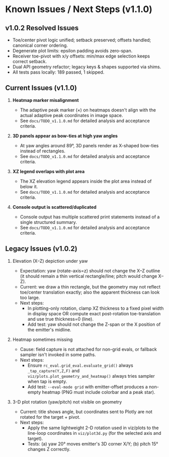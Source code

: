 # Known Issues / Next Steps (v1.1.0)

## v1.0.2 Resolved Issues
- Toe/center pivot logic unified; setback preserved; offsets handled; canonical corner ordering.
- Degenerate plot limits: epsilon padding avoids zero-span.
- Receiver toe-pivot with x/y offsets: min/max edge selection keeps correct setback.
- Dual API geometry refactor; legacy keys & shapes supported via shims.
- All tests pass locally: 189 passed, 1 skipped.

## Current Issues (v1.1.0)

1) **Heatmap marker misalignment**
   - The adaptive peak marker (×) on heatmaps doesn't align with the actual adaptive peak coordinates in image space.
   - See `docs/TODO_v1.1.0.md` for detailed analysis and acceptance criteria.

2) **3D panels appear as bow-ties at high yaw angles**
   - At yaw angles around 89°, 3D panels render as X-shaped bow-ties instead of rectangles.
   - See `docs/TODO_v1.1.0.md` for detailed analysis and acceptance criteria.

3) **XZ legend overlaps with plot area**
   - The XZ elevation legend appears inside the plot area instead of below it.
   - See `docs/TODO_v1.1.0.md` for detailed analysis and acceptance criteria.

4) **Console output is scattered/duplicated**
   - Console output has multiple scattered print statements instead of a single structured summary.
   - See `docs/TODO_v1.1.0.md` for detailed analysis and acceptance criteria.

## Legacy Issues (v1.0.2)

1) Elevation (X–Z) depiction under yaw
   - Expectation: yaw (rotate-axis=z) should not change the X–Z outline (it should remain a thin vertical rectangle/line; pitch would change X–Z).
   - Current: we draw a thin rectangle, but the geometry may not reflect toe/center translation exactly; also the apparent thickness can look too large.
   - Next steps:
     - In plotting-only rotation, clamp XZ thickness to a fixed pixel width in display space OR compute exact post-rotation toe-translation and use true thickness=0 (line).
     - Add test: yaw should not change the Z-span or the X position of the emitter's midline.

2) Heatmap sometimes missing
   - Cause: field capture is not attached for non-grid evals, or fallback sampler isn't invoked in some paths.
   - Next steps:
     - Ensure `rc_eval.grid_eval.evaluate_grid()` always `_tap_capture(Y,Z,F)` and `viz/plots.plot_geometry_and_heatmap()` always tries sampler when tap is empty.
     - Add test: `--eval-mode grid` with emitter-offset produces a non-empty heatmap (PNG must include colorbar and a peak star).

3) 3-D plot rotation (yaw/pitch) not visible on geometry
   - Current: title shows angle, but coordinates sent to Plotly are not rotated for the target + pivot.
   - Next steps:
     - Apply the same lightweight 2-D rotation used in viz/plots to the line-loop coordinates in `viz/plot3d.py` (for the selected axis and target).
     - Tests: (a) yaw 20° moves emitter's 3D corner X/Y; (b) pitch 15° changes Z correctly.
